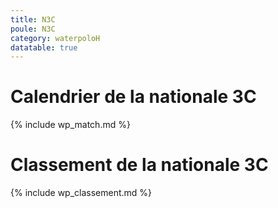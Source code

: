 ```yaml
---
title: N3C
poule: N3C
category: waterpoloH
datatable: true
---
```


# Calendrier de la nationale 3C

{% include wp_match.md %}

# Classement de la nationale 3C

{% include wp_classement.md %}